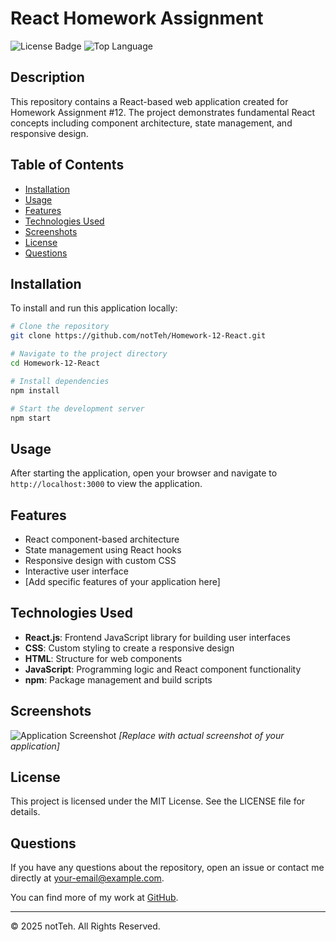 # React Homework Assignment

![License Badge](https://img.shields.io/github/license/notTeh/Homework-12-React)
![Top Language](https://img.shields.io/github/languages/top/notTeh/Homework-12-React)

## Description

This repository contains a React-based web application created for Homework Assignment #12. The project demonstrates fundamental React concepts including component architecture, state management, and responsive design.

## Table of Contents

- [Installation](#installation)
- [Usage](#usage)
- [Features](#features)
- [Technologies Used](#technologies-used)
- [Screenshots](#screenshots)
- [License](#license)
- [Questions](#questions)

## Installation

To install and run this application locally:

```bash
# Clone the repository
git clone https://github.com/notTeh/Homework-12-React.git

# Navigate to the project directory
cd Homework-12-React

# Install dependencies
npm install

# Start the development server
npm start
```

## Usage

After starting the application, open your browser and navigate to `http://localhost:3000` to view the application.

## Features

- React component-based architecture
- State management using React hooks
- Responsive design with custom CSS
- Interactive user interface
- [Add specific features of your application here]

## Technologies Used

- **React.js**: Frontend JavaScript library for building user interfaces
- **CSS**: Custom styling to create a responsive design
- **HTML**: Structure for web components
- **JavaScript**: Programming logic and React component functionality
- **npm**: Package management and build scripts

## Screenshots

![Application Screenshot](./assets/images/screenshot.png)
*[Replace with actual screenshot of your application]*

## License

This project is licensed under the MIT License. See the LICENSE file for details.

## Questions

If you have any questions about the repository, open an issue or contact me directly at [your-email@example.com](mailto:your-email@example.com).

You can find more of my work at [GitHub](https://github.com/notTeh).

---

© 2025 notTeh. All Rights Reserved.
